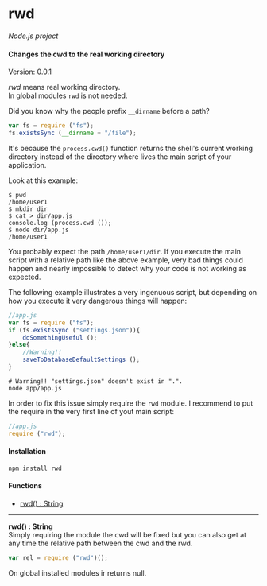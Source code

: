 rwd
===

_Node.js project_

#### Changes the cwd to the real working directory ####

Version: 0.0.1

_rwd_ means real working directory.  
In global modules `rwd` is not needed.

Did you know why the people prefix `__dirname` before a path?

```javascript
var fs = require ("fs");
fs.existsSync (__dirname + "/file");
```

It's because the `process.cwd()` function returns the shell's current working directory instead of the directory where lives the main script of your application.

Look at this example:

```
$ pwd
/home/user1
$ mkdir dir
$ cat > dir/app.js
console.log (process.cwd ());
$ node dir/app.js
/home/user1
```

You probably expect the path `/home/user1/dir`. If you execute the main script with a relative path like the above example, very bad things could happen and nearly impossible to detect why your code is not working as expected.

The following example illustrates a very ingenuous script, but depending on how you execute it very dangerous things will happen:

```javascript
//app.js
var fs = require ("fs");
if (fs.existsSync ("settings.json")){
	doSomethingUseful ();
}else{
	//Warning!!
	saveToDatabaseDefaultSettings ();
}
```

```
# Warning!! "settings.json" doesn't exist in ".".
node app/app.js
```

In order to fix this issue simply require the `rwd` module. I recommend to put the require in the very first line of yout main script:

```javascript
//app.js
require ("rwd");
```

#### Installation ####

```
npm install rwd
```

#### Functions ####

- [rwd() : String](#rwd)

---

<a name="rwd"></a>
__rwd() : String__  
Simply requiring the module the cwd will be fixed but you can also get at any time the relative path between the cwd and the rwd.

```javascript
var rel = require ("rwd")();
```

On global installed modules ir returns null.